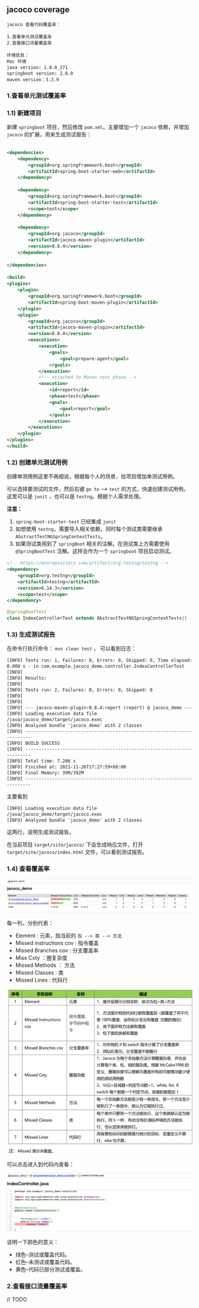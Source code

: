 ## jacoco coverage


    jacoco 查看代码覆盖率：

    1.查看单元测试覆盖率
    2.查看接口流量覆盖率

    环境信息：
    Mac 环境
    java version: 1.8.0_271
    springboot version: 2.6.0
    maven version：3.3.9



### 1.查看单元测试覆盖率

### 1.1) 新建项目


新建 `springboot` 项目，然后修改 `pom.xml`。主要增加一个 `jacoco` 依赖，并增加 `jacoco` 的扩展，用来生成测试报告：


```xml

<dependencies>
    <dependency>
        <groupId>org.springframework.boot</groupId>
        <artifactId>spring-boot-starter-web</artifactId>
    </dependency>

    <dependency>
        <groupId>org.springframework.boot</groupId>
        <artifactId>spring-boot-starter-test</artifactId>
        <scope>test</scope>
    </dependency>

    <dependency>
        <groupId>org.jacoco</groupId>
        <artifactId>jacoco-maven-plugin</artifactId>
        <version>0.8.4</version>
    </dependency>

</dependencies>

<build>
<plugins>
    <plugin>
        <groupId>org.springframework.boot</groupId>
        <artifactId>spring-boot-maven-plugin</artifactId>
    </plugin>
    <plugin>
        <groupId>org.jacoco</groupId>
        <artifactId>jacoco-maven-plugin</artifactId>
        <version>0.8.4</version>
        <executions>
            <execution>
                <goals>
                    <goal>prepare-agent</goal>
                </goals>
            </execution>
            <!-- attached to Maven test phase -->
            <execution>
                <id>report</id>
                <phase>test</phase>
                <goals>
                    <goal>report</goal>
                </goals>
            </execution>
        </executions>
    </plugin>
</plugins>
</build>

```

### 1.2) 创建单元测试用例


创建单测用例这里不再细说，根据每个人的场景，给项目增加单测试用例。

可以选择要测试的文件，然后右键 `go to` --> `test` 的方式，快速创建测试用例。这里可以是 `junit` ，也可以是 `testng`。根据个人需求处理。


**注意：**

1. `spring-boot-starter-test` 已经集成 `junit`
2. 如想使用 `testng`，需要导入相关依赖，同时每个测试类需要继承 `AbstractTestNGSpringContextTests`。
3. 如果测试类用到了 `springBoot` 相关的注解。在测试类上方需要使用 `@SpringBootTest` 注解。这样会作为一个 `springboot` 项目启动测试。


```xml
<!-- https://mvnrepository.com/artifact/org.testng/testng -->
<dependency>
    <groupId>org.testng</groupId>
    <artifactId>testng</artifactId>
    <version>6.14.3</version>
    <scope>test</scope>
</dependency>

```

```java
@SpringBootTest
class IndexControllerTest extends AbstractTestNGSpringContextTests{}
```


### 1.3) 生成测试报告

在命令行执行命令： `mvn clean test` ， 可以看到日志：

```log
[INFO] Tests run: 1, Failures: 0, Errors: 0, Skipped: 0, Time elapsed: 0.008 s - in com.example.jacoco_demo.controller.IndexControllerTest
[INFO] 
[INFO] Results:
[INFO] 
[INFO] Tests run: 2, Failures: 0, Errors: 0, Skipped: 0
[INFO] 
[INFO] 
[INFO] --- jacoco-maven-plugin:0.8.4:report (report) @ jacoco_demo ---
[INFO] Loading execution data file /java/jacoco_demo/target/jacoco.exec
[INFO] Analyzed bundle 'jacoco_demo' with 2 classes
[INFO] ------------------------------------------------------------------------
[INFO] BUILD SUCCESS
[INFO] ------------------------------------------------------------------------
[INFO] Total time: 7.206 s
[INFO] Finished at: 2021-11-26T17:27:59+08:00
[INFO] Final Memory: 39M/392M
[INFO] ------------------------------------------------------------------------

```

主要看到

```log
[INFO] Loading execution data file /java/jacoco_demo/target/jacoco.exec
[INFO] Analyzed bundle 'jacoco_demo' with 2 classes
```

这两行，说明生成测试报告。


在当前项目 `target/site/jacoco/` 下会生成响应文件，打开 `target/site/jacoco/index.html` 文件，可以看到测试报告。


### 1.4) 查看覆盖率


![jacoco_coverage_01](../images/jacoco_coverage_01.png)


每一列，分别代表：

- Element : 元素，指当前的 `包 --> 类 --> 方法`
- Missed instructions cov : 指令覆盖
- Missed Branches cov : 分支覆盖率
- Miss Cxty ：圈复杂度
- Missed Methods ： 方法
- Missed Classes : 类
- Missed Lines : 代码行
  

![jacoco_coverage_03](../images/jacoco_coverage_03.png)



可以点击进入到代码内查看：

![jacoco_coverage_02](../images/jacoco_coverage_02.png)


说明一下颜色的意义：

- 绿色–测试或覆盖代码。
- 红色–未测试或覆盖代码。
- 黄色–代码已部分测试或覆盖。



### 2.查看接口流量覆盖率

// TODO